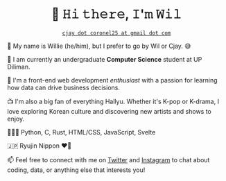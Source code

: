 <h1 align="center" title="...and I'm happy to see you here :)">👋 𝙷𝚒 𝚝𝚑𝚎𝚛𝚎, 𝙸'𝚖 𝚆𝚒𝚕 </h1> 

<p align='center'>
<a href="mailto:cjay.coronel25@gmail.com" title="Email Address"><code>cjay dot coronel25 at gmail dot com</code></a> 
</p>

👦 My name is Willie (he/him), but I prefer to go by Wil or Cjay. 😅  

🏬 I am currently an undergraduate **Computer Science** student at UP Diliman.  

🔭 I'm a front-end web development *enthusiast* with a passion for learning how data can drive business decisions.  

📺 I'm also a big fan of everything Hallyu. Whether it's K-pop or K-drama, I love exploring Korean culture and discovering new artists and shows to enjoy.  

👨🏻‍💻 Python, C, Rust, HTML/CSS, JavaScript, Svelte

🇯🇵 Ryujin Nippon ❤️🏐

📫 Feel free to connect with me on [Twitter](https://twitter.com/cjaycrnl_) and [Instagram](https://www.instagram.com/cjaycoronel/) to chat about coding, data, or anything else that interests you!

<!--💌 You can also reach me through this email address: <cjay.coronel25@gmail.com> -->


